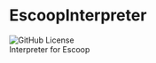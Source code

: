 # EscoopInterpreter
![GitHub License](https://img.shields.io/github/license/EscoopPL/EscoopInterpreter)<br>
Interpreter for Escoop
